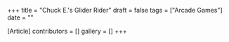 +++
title = "Chuck E.'s Glider Rider"
draft = false
tags = ["Arcade Games"]
date = ""

[Article]
contributors = []
gallery = []
+++